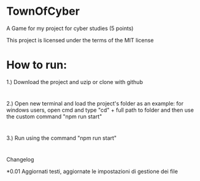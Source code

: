 # TownOfCyber
A Game for my project for cyber studies (5 points)

This project is licensed under the terms of the MIT license

# How to run:
1.) Download the project and uzip or clone with github
# 
2.) Open new terminal and load the project's folder
    as an example: for windows users, open cmd and type "cd" + full path to folder
    and then use the custom command "npm run start"
#
3.) Run using the command "npm run start"
#
Changelog

*0.01
Aggiornati testi, aggiornate le impostazioni di gestione dei file
